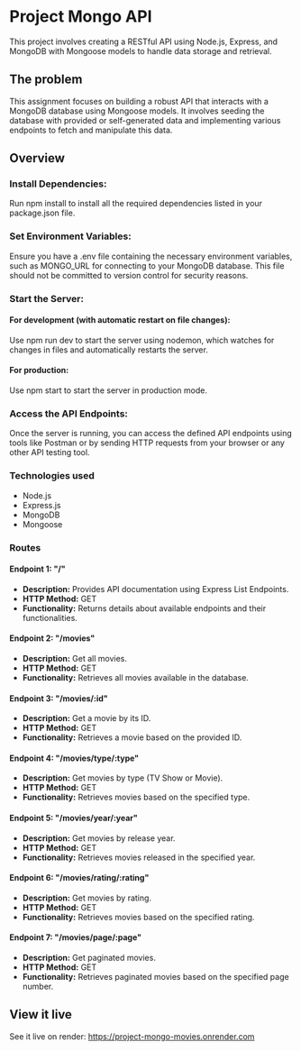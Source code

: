 # Project Mongo API

This project involves creating a RESTful API using Node.js, Express, and MongoDB with Mongoose models to handle data storage and retrieval.

## The problem

This assignment focuses on building a robust API that interacts with a MongoDB database using Mongoose models. It involves seeding the database with provided or self-generated data and implementing various endpoints to fetch and manipulate this data.

## Overview

### Install Dependencies:
Run npm install to install all the required dependencies listed in your package.json file.

### Set Environment Variables:
Ensure you have a .env file containing the necessary environment variables, such as MONGO_URL for connecting to your MongoDB database. This file should not be committed to version control for security reasons.

### Start the Server:
#### For development (with automatic restart on file changes):
Use npm run dev to start the server using nodemon, which watches for changes in files and automatically restarts the server.

#### For production:
Use npm start to start the server in production mode.

### Access the API Endpoints:
Once the server is running, you can access the defined API endpoints using tools like Postman or by sending HTTP requests from your browser or any other API testing tool.

### Technologies used
- Node.js
- Express.js
- MongoDB
- Mongoose

### Routes

#### Endpoint 1: "/"
- **Description:** Provides API documentation using Express List Endpoints.
- **HTTP Method:** GET
- **Functionality:** Returns details about available endpoints and their functionalities.

#### Endpoint 2: "/movies"
- **Description:** Get all movies.
- **HTTP Method:** GET
- **Functionality:** Retrieves all movies available in the database.

#### Endpoint 3: "/movies/:id"
- **Description:** Get a movie by its ID.
- **HTTP Method:** GET
- **Functionality:** Retrieves a movie based on the provided ID.

#### Endpoint 4: "/movies/type/:type"
- **Description:** Get movies by type (TV Show or Movie).
- **HTTP Method:** GET
- **Functionality:** Retrieves movies based on the specified type.

#### Endpoint 5: "/movies/year/:year"
- **Description:** Get movies by release year.
- **HTTP Method:** GET
- **Functionality:** Retrieves movies released in the specified year.

#### Endpoint 6: "/movies/rating/:rating"
- **Description:** Get movies by rating.
- **HTTP Method:** GET
- **Functionality:** Retrieves movies based on the specified rating.

#### Endpoint 7: "/movies/page/:page"
- **Description:** Get paginated movies.
- **HTTP Method:** GET
- **Functionality:** Retrieves paginated movies based on the specified page number.

## View it live

See it live on render: https://project-mongo-movies.onrender.com

